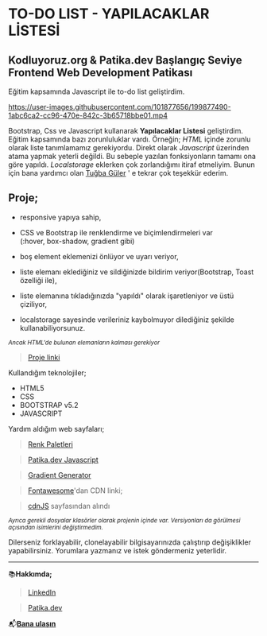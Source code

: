 # TO-DO LIST - YAPILACAKLAR LİSTESİ

## Kodluyoruz.org & Patika.dev Başlangıç Seviye Frontend Web Development Patikası

Eğitim kapsamında Javascript ile to-do list geliştirdim.






https://user-images.githubusercontent.com/101877656/199877490-1abc6ca2-cc96-470e-842c-3b65718bbe01.mp4







Bootstrap, Css ve Javascript kullanarak **Yapılacaklar Listesi** geliştirdim. Eğitim kapsamında bazı zorunluluklar vardı. Örneğin; *HTML* içinde zorunlu olarak liste tanımlamamız gerekiyordu. Direkt olarak *Javascript* üzerinden atama yapmak yeterli değildi. Bu sebeple yazılan fonksiyonların tamamı ona göre yapıldı. *Localstorage* eklerken çok zorlandığımı itiraf etmeliyim. Bunun için bana yardımcı olan [Tuğba Güler](https://github.com/tugbagulertg) ' e tekrar çok teşekkür ederim. 

## Proje;

* responsive yapıya sahip,
* CSS ve Bootstrap ile renklendirme ve biçimlendirmeleri var  
(:hover, box-shadow, gradient gibi)

* boş element eklemenizi önlüyor ve uyarı veriyor,
* liste elemanı eklediğiniz ve sildiğinizde bildirim veriyor(Bootstrap, Toast özelliği ile),
* liste elemanına tıkladığınızda "yapıldı" olarak işaretleniyor ve üstü çiziliyor,
* localstorage sayesinde verileriniz kaybolmuyor dilediğiniz şekilde kullanabiliyorsunuz.


<sub>*Ancak HTML'de bulunan elemanların kalması gerekiyor*<sub>

>[Proje linki](https://ozancylan.github.io/to-do-list/)

Kullandığım teknolojiler;


* HTML5
* CSS
* BOOTSTRAP v5.2
* JAVASCRIPT

Yardım aldığım web sayfaları;

 >[Renk Paletleri](https://colorhunt.co/palette/b3ffaef8ffdbff6464ff7d7d)

 >[Patika.dev Javascript](https://app.patika.dev/courses/javascript/odev2)

 >[Gradient Generator](https://cssgradient.io/gradient-backgrounds/)

> [Fontawesome](https://fontawesome.com/)'dan CDN linki;

>[cdnJS](https://cdnjs.com/libraries/font-awesome) sayfasından alındı

<sub>*Ayrıca gerekli dosyalar klasörler olarak projenin içinde var. Versiyonları da görülmesi açısından isimlerini değiştirmedim.*<sub>


Dilerseniz forklayabilir, clonelayabilir bilgisayarınızda çalıştırıp değişiklikler yapabilirsiniz. Yorumlara yazmanız ve istek göndermeniz yeterlidir.

---

📚**Hakkımda;** 

>[LinkedIn](https://www.linkedin.com/in/ozan-cylan/)

>[Patika.dev](https://app.patika.dev/ozanceylan)

📬[**Bana ulaşın**](mailto:ozanceylan13@gmail.com)
